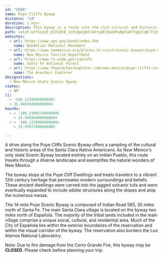 ```yaml
---
id: "2584"
name: Puye Cliffs Byway
distance: "14"
duration: 1 hour
description: This byway is a route into the rich cultural and historic areas of the Santa Clara people.
path: sxkzE~wtfSc@jE_@|D{@lD_JzXc@pCgAtJaFtv@El@u@dFwBpFaOfYgAjCq@`Fi@vIiAnEuAbD{CbEmCtH{ApC{CfCwCbBgEdBiBfCm@pCHjClBnGXjCL|K~@l{@m@~GqAjFiGpOmA`IP|DhAbGf@pB~C`MhD|MHhEm@~M{BtY{Etm@wApRoBlWIJqAdLwBbNqCvICr@WB_MpOy@zCOh@mAbHgAtKmA|Pq@dE_EhKChAWJ_AxDm@~FGh@u@pQ[lH~@yBCS_@_D?C
websites:
  - url: https://www.nps.gov/band/index.htm
    name: Bandelier National Monument
  - url: https://www.newmexico.org/places-to-visit/scenic-byways/puye-cliffs/
    name: New Mexico Tourism Department
  - url: https://www.fs.usda.gov/santafe
    name: Santa Fe National Forest
  - url: https://www.thearmchairexplorer.com/new-mexico/puye-cliffs-scenic-byway.php
    name: The Armchair Explorer
designations:
  - New Mexico State Scenic Byway
states:
  - NM
ll:
  - -106.11599000000001
  - 35.946504000000004
bounds:
  - - -106.23095199999995
    - 35.946504000000004
  - - -106.11599000000001
    - 35.97077800000005

---
```


A drive along the Puye Cliffs Scenic Byway offers a sampling of the cultural and historic areas of the Santa Clara Native Americans. As New Mexico's only state Scenic Byway located entirely on an Indian Pueblo, this route travels through a diverse landscape and exemplifes the natural wonders of New Mexico.

The byway stops at the Puye Cliff Dwellings and treats travelers to a vibrant 12th century heritage that permeates modern surroundings and beliefs. These ancient dwellings were carved into the jagged volcanic tufa and were eventually expanded to include adobe structures along the slopes and atop the numerous mesas.

The 14-mile Puye Scenic Byway is composed of Indian Road 565, 35 miles north of Santa Fe. The main Santa Clara village is located on the byway two miles north of Espa&ntilde;ola. The majority of the tribal lands included in the main village comprise a unique social, cultural, and residential area. Much of the City of Espa&ntilde;ola lies within the exterior boundaries of the reservation and within the visual corridor of the byway. The reservation also borders the Los Alamos National Laboratory.

Note: Due to fire damage from the Cerro Grande Fire, this byway may be __CLOSED__. Please check before planning your trip.
